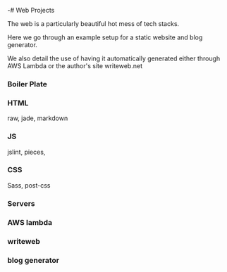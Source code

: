 -# Web Projects

The web is a particularly beautiful hot mess of tech stacks. 

Here we go through an example setup for a static website and blog generator. 

We also detail the use of having it automatically generated either through AWS Lambda or the author's site writeweb.net

### Boiler Plate



### HTML

raw, jade, markdown

### JS

jslint, pieces, 

### CSS

Sass, post-css

###  Servers

### AWS lambda

### writeweb

### blog generator
